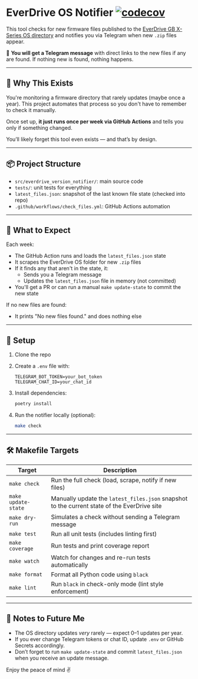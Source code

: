 # EverDrive OS Notifier [![codecov](https://codecov.io/gh/simeg/everdrive-version-notifier/branch/main/graph/badge.svg)](https://codecov.io/gh/segersand/everdrive-version-notifier)

This tool checks for new firmware files published to the [EverDrive GB X-Series OS directory](https://krikzz.com/pub/support/everdrive-gb/x-series/OS/) and notifies you via Telegram when new `.zip` files appear.  

🔔 **You will get a Telegram message** with direct links to the new files if any are found. If nothing new is found, nothing happens.

---

## 🤔 Why This Exists

You're monitoring a firmware directory that rarely updates (maybe once a year). This project automates that process so you don't have to remember to check it manually.

Once set up, **it just runs once per week via GitHub Actions** and tells you only if something changed.

You’ll likely forget this tool even exists — and that’s by design.

---

## 📦 Project Structure

- `src/everdrive_version_notifier/`: main source code
- `tests/`: unit tests for everything
- `latest_files.json`: snapshot of the last known file state (checked into repo)
- `.github/workflows/check_files.yml`: GitHub Actions automation

---

## 🧠 What to Expect

Each week:
- The GitHub Action runs and loads the `latest_files.json` state
- It scrapes the EverDrive OS folder for new `.zip` files
- If it finds any that aren't in the state, it:
  - Sends you a Telegram message
  - Updates the `latest_files.json` file in memory (not committed)
- You'll get a PR or can run a manual `make update-state` to commit the new state

If no new files are found:
- It prints "No new files found." and does nothing else

---

## 🚀 Setup

1. Clone the repo  
2. Create a `.env` file with:

   ```
   TELEGRAM_BOT_TOKEN=your_bot_token
   TELEGRAM_CHAT_ID=your_chat_id
   ```

3. Install dependencies:

   ```bash
   poetry install
   ```

4. Run the notifier locally (optional):

   ```bash
   make check
   ```

---

## 🛠️ Makefile Targets

| Target             | Description |
|--------------------|-------------|
| `make check`       | Run the full check (load, scrape, notify if new files) |
| `make update-state`| Manually update the `latest_files.json` snapshot to the current state of the EverDrive site |
| `make dry-run`     | Simulates a check without sending a Telegram message |
| `make test`        | Run all unit tests (includes linting first) |
| `make coverage`    | Run tests and print coverage report |
| `make watch`       | Watch for changes and re-run tests automatically |
| `make format`      | Format all Python code using `black` |
| `make lint`        | Run `black` in check-only mode (lint style enforcement) |

---

## 📎 Notes to Future Me

- The OS directory updates *very* rarely — expect 0–1 updates per year.
- If you ever change Telegram tokens or chat ID, update `.env` or GitHub Secrets accordingly.
- Don’t forget to run `make update-state` and commit `latest_files.json` when you receive an update message.

Enjoy the peace of mind ✌️